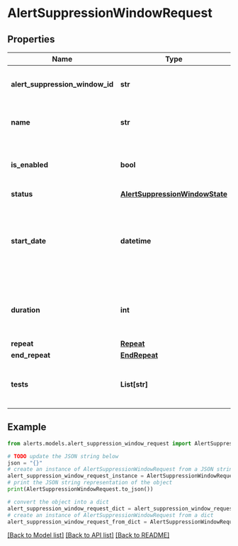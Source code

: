 # AlertSuppressionWindowRequest


## Properties

Name | Type | Description | Notes
------------ | ------------- | ------------- | -------------
**alert_suppression_window_id** | **str** | Unique ID of the alert suppression window. | [optional] [readonly] 
**name** | **str** | Name of the alert suppression window. | [optional] 
**is_enabled** | **bool** | Set to &#x60;false&#x60; for &#x60;disabled&#x60;, &#x60;true&#x60; for &#x60;enabled&#x60;. | [optional] 
**status** | [**AlertSuppressionWindowState**](AlertSuppressionWindowState.md) |  | [optional] 
**start_date** | **datetime** | The date/time when the alert suppression window starts (ISO date-time format). | [optional] 
**duration** | **int** | Duration in seconds the suppression window is active. | [optional] 
**repeat** | [**Repeat**](Repeat.md) |  | [optional] 
**end_repeat** | [**EndRepeat**](EndRepeat.md) |  | [optional] 
**tests** | **List[str]** | List of tests to assign to the alert suppression window. | [optional] 

## Example

```python
from alerts.models.alert_suppression_window_request import AlertSuppressionWindowRequest

# TODO update the JSON string below
json = "{}"
# create an instance of AlertSuppressionWindowRequest from a JSON string
alert_suppression_window_request_instance = AlertSuppressionWindowRequest.from_json(json)
# print the JSON string representation of the object
print(AlertSuppressionWindowRequest.to_json())

# convert the object into a dict
alert_suppression_window_request_dict = alert_suppression_window_request_instance.to_dict()
# create an instance of AlertSuppressionWindowRequest from a dict
alert_suppression_window_request_from_dict = AlertSuppressionWindowRequest.from_dict(alert_suppression_window_request_dict)
```
[[Back to Model list]](../README.md#documentation-for-models) [[Back to API list]](../README.md#documentation-for-api-endpoints) [[Back to README]](../README.md)


